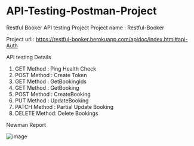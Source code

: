 # API-Testing-Postman-Project

Restful Booker API testing Project
Project name : Restful-Booker

Project url : https://restful-booker.herokuapp.com/apidoc/index.html#api-Auth

API testing Details
1. GET Method   : Ping Health Check
2. POST Method  : Create Token
3. GET Method   : GetBookingIds
4. GET Method   : GetBooking
5. POST Method  : CreateBooking
6. PUT Method   : UpdateBooking
7. PATCH Method : Partial Update Booking
8. DELETE Method: Delete Bookings


Newman Report

![image](https://github.com/Ishu9760/API-Testing-Postman-Project/assets/132800791/74c8a05d-aab1-47ee-9bf9-e650cb17df6a)
